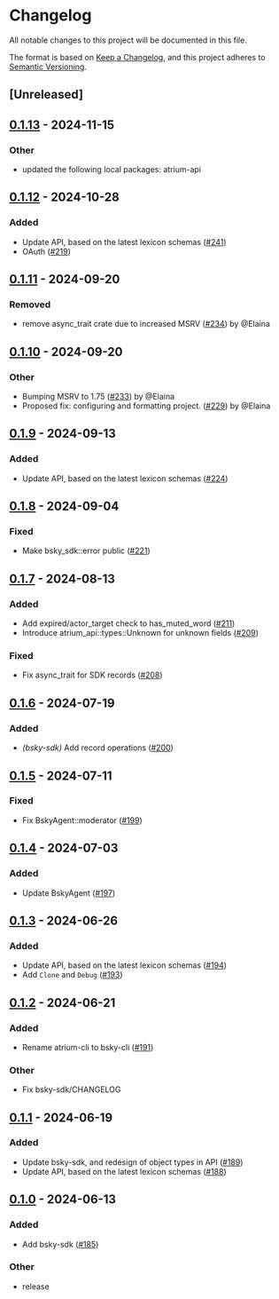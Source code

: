 # Changelog
All notable changes to this project will be documented in this file.

The format is based on [Keep a Changelog](https://keepachangelog.com/en/1.0.0/),
and this project adheres to [Semantic Versioning](https://semver.org/spec/v2.0.0.html).

## [Unreleased]

## [0.1.13](https://github.com/sugyan/atrium/compare/bsky-sdk-v0.1.12...bsky-sdk-v0.1.13) - 2024-11-15

### Other

- updated the following local packages: atrium-api

## [0.1.12](https://github.com/sugyan/atrium/compare/bsky-sdk-v0.1.11...bsky-sdk-v0.1.12) - 2024-10-28

### Added

- Update API, based on the latest lexicon schemas ([#241](https://github.com/sugyan/atrium/pull/241))
- OAuth ([#219](https://github.com/sugyan/atrium/pull/219))
## [0.1.11](https://github.com/sugyan/atrium/compare/bsky-sdk-v0.1.10...bsky-sdk-v0.1.11) - 2024-09-20

### Removed
- remove async_trait crate due to increased MSRV ([#234](https://github.com/sugyan/atrium/pull/234)) by @Elaina
## [0.1.10](https://github.com/sugyan/atrium/compare/bsky-sdk-v0.1.9...bsky-sdk-v0.1.10) - 2024-09-20

### Other
- Bumping MSRV to 1.75 ([#233](https://github.com/sugyan/atrium/pull/233)) by @Elaina
- Proposed fix: configuring and formatting project. ([#229](https://github.com/sugyan/atrium/pull/229)) by @Elaina

## [0.1.9](https://github.com/sugyan/atrium/compare/bsky-sdk-v0.1.8...bsky-sdk-v0.1.9) - 2024-09-13

### Added

- Update API, based on the latest lexicon schemas ([#224](https://github.com/sugyan/atrium/pull/224))

## [0.1.8](https://github.com/sugyan/atrium/compare/bsky-sdk-v0.1.7...bsky-sdk-v0.1.8) - 2024-09-04

### Fixed
- Make bsky_sdk::error public ([#221](https://github.com/sugyan/atrium/pull/221))

## [0.1.7](https://github.com/sugyan/atrium/compare/bsky-sdk-v0.1.6...bsky-sdk-v0.1.7) - 2024-08-13

### Added
- Add expired/actor_target check to has_muted_word ([#211](https://github.com/sugyan/atrium/pull/211))
- Introduce atrium_api::types::Unknown for unknown fields  ([#209](https://github.com/sugyan/atrium/pull/209))

### Fixed
- Fix async_trait for SDK records ([#208](https://github.com/sugyan/atrium/pull/208))

## [0.1.6](https://github.com/sugyan/atrium/compare/bsky-sdk-v0.1.5...bsky-sdk-v0.1.6) - 2024-07-19

### Added
- *(bsky-sdk)* Add record operations ([#200](https://github.com/sugyan/atrium/pull/200))

## [0.1.5](https://github.com/sugyan/atrium/compare/bsky-sdk-v0.1.4...bsky-sdk-v0.1.5) - 2024-07-11

### Fixed
- Fix BskyAgent::moderator ([#199](https://github.com/sugyan/atrium/pull/199))

## [0.1.4](https://github.com/sugyan/atrium/compare/bsky-sdk-v0.1.3...bsky-sdk-v0.1.4) - 2024-07-03

### Added
- Update BskyAgent ([#197](https://github.com/sugyan/atrium/pull/197))

## [0.1.3](https://github.com/sugyan/atrium/compare/bsky-sdk-v0.1.2...bsky-sdk-v0.1.3) - 2024-06-26

### Added
- Update API, based on the latest lexicon schemas ([#194](https://github.com/sugyan/atrium/pull/194))
- Add `Clone` and `Debug` ([#193](https://github.com/sugyan/atrium/pull/193))

## [0.1.2](https://github.com/sugyan/atrium/compare/bsky-sdk-v0.1.1...bsky-sdk-v0.1.2) - 2024-06-21

### Added
- Rename atrium-cli to bsky-cli ([#191](https://github.com/sugyan/atrium/pull/191))

### Other
- Fix bsky-sdk/CHANGELOG

## [0.1.1](https://github.com/sugyan/atrium/compare/bsky-sdk-v0.1.0...bsky-sdk-v0.1.1) - 2024-06-19

### Added
- Update bsky-sdk, and redesign of object types in API ([#189](https://github.com/sugyan/atrium/pull/189))
- Update API, based on the latest lexicon schemas ([#188](https://github.com/sugyan/atrium/pull/188))

## [0.1.0](https://github.com/sugyan/atrium/releases/tag/bsky-sdk-v0.1.0) - 2024-06-13

### Added
- Add bsky-sdk ([#185](https://github.com/sugyan/atrium/pull/185))

### Other
- release
